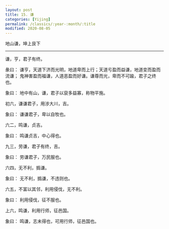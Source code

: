 ```yaml
---
layout: post
title: 15. 谦
categories: [Yijing]
permalink: /classics/:year-:month/:title
modified: 2020-08-05
---
```


地山谦，坤上艮下

---

谦，亨，君子有终。

彖曰： 谦亨，天道下济而光明，地道卑而上行；天道亏盈而益谦，地道变而盈而流谦；
鬼神害盈而福谦，人道恶盈而好谦。谦尊而光，卑而不可踰，君子之终也。

象曰： 地中有山，谦，君子以裒多益寡，称物平施。

初六，谦谦君子，用涉大川，吉。

象曰： 谦谦君子，卑以自牧也。

六二，鸣谦，贞吉。

象曰： 鸣谦贞吉，中心得也。

九三，劳谦，君子有终，吉。

象曰： 劳谦君子，万民服也。

六四，无不利，撝谦。

象曰： 无不利，撝谦，不违则也。

六五，不富以其邻，利用侵伐，无不利。

象曰： 利用侵伐，征不服也。

上六，鸣谦，利用行师，征邑国。

象曰： 鸣谦，志未得也，可用行师，征邑国也。
